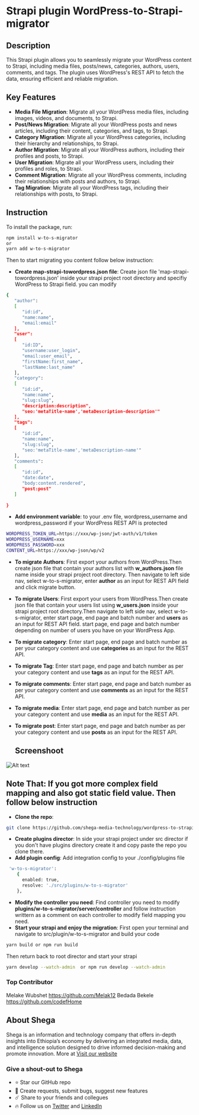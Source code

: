 # Strapi plugin WordPress-to-Strapi-migrator

## Description
This Strapi plugin allows you to seamlessly migrate your WordPress content to Strapi, including media files, posts/news, categories, authors, users, comments, and tags. The plugin uses WordPress's REST API to fetch the data, ensuring efficient and reliable migration.

## Key Features
* **Media File Migration**: Migrate all your WordPress media files, including images, videos, and documents, to Strapi.
* **Post/News Migration**: Migrate all your WordPress posts and news articles, including their content, categories, and tags, to Strapi.
* **Category Migration**: Migrate all your WordPress categories, including their hierarchy and relationships, to Strapi.
* **Author Migration**: Migrate all your WordPress authors, including their profiles and posts, to Strapi.
* **User Migration**: Migrate all your WordPress users, including their profiles and roles, to Strapi.
* **Comment Migration**: Migrate all your WordPress comments, including their relationships with posts and authors, to Strapi.
* **Tag Migration**: Migrate all your WordPress tags, including their relationships with posts, to Strapi.


## Instruction
To install the package, run:
 ```bash
 npm install w-to-s-migrator
 or
 yarn add w-to-s-migrator
```
Then to start migrating you content follow below instruction:
* **Create map-strapi-towordpress.json file**: Create json file 'map-strapi-towordpress.json' inside your strapi project root directory and specifiy WordPress to Strapi field. you can modify
```bash
{
   "author": 
   [
      "id:id",
      "name:name",
      "email:email"
   ],
   "user": 
   [
      "id:ID",
      "username:user_login",
      "email:user_email",
      "firstName:first_name",
      "lastName:last_name"
   ],
   "category": 
   [
      "id:id",
      "name:name",
      "slug:slug",
      "description:description",
      "seo:'metaTitle-name','metaDescription-description'"
   ],
   "tags": 
   [
      "id:id",
      "name:name",
      "slug:slug",
      "seo:'metaTitle-name','metaDescription-name'"
   ],
   "comments":
   [
      "id:id",
      "date:date",
      "body:content.rendered",
      "post:post"
   ]
   
}
```
* **Add environment variable**: to your .env file, wordpress_username and wordpress_password if your WordPress REST API is protected 
```bash
WORDPRESS_TOKEN_URL=https://xxx/wp-json/jwt-auth/v1/token  
WORDPRESS_USERNAME=xxx
WORDPRESS_PASSWORD=xxx
CONTENT_URL=https://xxx/wp-json/wp/v2 
```
* **To migrate Authors**: First export your authors from WordPress.Then create json file that contain your authors list with **w_authors.json** file name inside your strapi project root directory. Then navigate to left side nav, select w-to-s-migrator, enter **author** as an input for REST API field and click migrate button.

* **To migrate Users**: First export your users from WordPress.Then create json file that contain your users list using  **w_users.json** inside your strapi project root directory.Then navigate to left side nav, select w-to-s-migrator, enter start page, end page and batch number and  **users** as an input for REST API field. start page, end page and batch number depending on number of users you have on your WordPress App.

* **To migrate category**: Enter start page, end page and batch number as per your category content and use **categories** as an input for the REST API.

* **To migrate Tag**: Enter start page, end page and batch number as per your category content and use **tags** as an input for the REST API.

* **To migrate comments**: Enter start page, end page and batch number as per your category content and use **comments** as an input for the REST API.

* **To migrate media**: Enter start page, end page and batch number as per your category content and use **media** as an input for the REST API.

* **To migrate post**: Enter start page, end page and batch number as per your category content and use **posts** as an input for the REST API.
  
  ## Screenshoot
![Alt text](https://github.com/shega-media-technology/wordpress-to-strapi-migrator/blob/main/scree-shoot/plugin-image.png)

## Note That: If you got more complex field mapping and also got static field value. Then follow below instruction

* **Clone the repo**: 
```bash
git clone https://github.com/shega-media-technology/wordpress-to-strapi-migrator.git
```
* **Create plugins director**: In side your strapi project under src director if you don't have plugins directory create it and copy paste the repo you clone there.
* **Add plugin config**: Add integration config to your ./config/plugins  file
```bash
 'w-to-s-migrator': 
    {
      enabled: true,
      resolve: './src/plugins/w-to-s-migrator'
    },
```
* **Modify the controller you need**: Find controller you need to modify __plugins/w-to-s-migrator/server/controller__ and follow instruction writtern as a comment on each controller to modify field mapping you need.
* **Start your strapi and enjoy the migration**: First open your terminal and navigate to src/plugin/w-to-s-migrator and build your code
```bash
yarn build or npm run build
```
Then return back to root director and start your strapi

```bash
yarn develop --watch-admin  or npm run develop --watch-admin
```
### Top Contributor
Melake Wubshet
https://github.com/Melak12
Bedada Bekele
https://github.com/codefHome
## About Shega
Shega is an information and technology company that offers in-depth insights into Ethiopia’s economy by delivering an integrated media, data, and intelligence solution designed to drive informed decision-making and promote innovation.
More at [Visit our website](https://shega.co) 

###  Give a shout-out to Shega
- ⭐ Star our GitHub repo
- 🐞 Create requests, submit bugs, suggest new features
- ☄️  Share to your friends and collegues
- 🔥 Follow us on [Twitter]([https://twitter.com/MelakeWub](https://twitter.com/shegahq)) and [LinkedIn](https://www.linkedin.com/company/shegahq)
